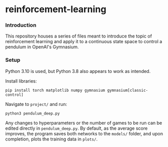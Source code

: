 # reinforcement-learning
### Introduction
This repository houses a series of files meant to introduce the topic of reinforcement learning and apply it to a continuous state space to control a pendulum in OpenAI's Gymnasium.

### Setup
Python 3.10 is used, but Python 3.8 also appears to work as intended.

Install libraries:

`pip install torch matplotlib numpy gymnasium gymnasium[classic-control]`

Navigate to `project/` and run:

`python3 pendulum_deep.py`

Any changes to hyperparameters or the number of games to be run can be edited directly in `pendulum_deep.py`. By default, as the average score improves, the program saves both networks to the `models/` folder, and upon completion, plots the training data in `plots/`.
